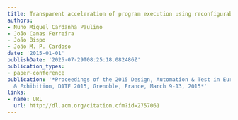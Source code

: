```yaml
---
title: Transparent acceleration of program execution using reconfigurable hardware
authors:
- Nuno Miguel Cardanha Paulino
- João Canas Ferreira
- João Bispo
- João M. P. Cardoso
date: '2015-01-01'
publishDate: '2025-07-29T08:25:18.082486Z'
publication_types:
- paper-conference
publication: '*Proceedings of the 2015 Design, Automation & Test in Europe Conference
  & Exhibition, DATE 2015, Grenoble, France, March 9-13, 2015*'
links:
- name: URL
  url: http://dl.acm.org/citation.cfm?id=2757061
---
```

